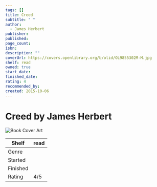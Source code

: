 ```yaml
---
tags: []
title: Creed
subtitle: " "
author:
  - James Herbert
publisher: 
published: 
page_count: 
isbn: 
description: ""
coverUrl: https://covers.openlibrary.org/b/olid/OL9855302M-M.jpg
shelf: read
owned: true
start_date: 
finished_date: 
rating: 4
recommended_by: 
created: 2015-10-06
---
```


# Creed by James Herbert

![Book Cover Art](https://covers.openlibrary.org/b/olid/OL9855302M-M.jpg)

| Shelf | read |
| --- | --- |
| Genre |  |
| Started |  |
| Finished |  |
| Rating | 4/5 |

